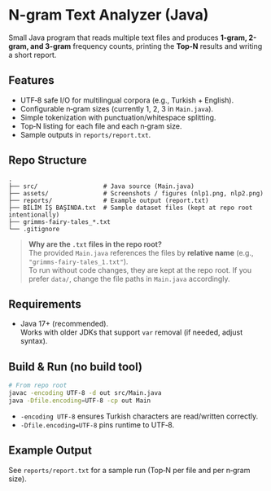 # N-gram Text Analyzer (Java)

Small Java program that reads multiple text files and produces **1-gram, 2-gram, and 3-gram** frequency counts, printing the **Top‑N** results and writing a short report.

## Features
- UTF‑8 safe I/O for multilingual corpora (e.g., Turkish + English).
- Configurable n‑gram sizes (currently 1, 2, 3 in `Main.java`).
- Simple tokenization with punctuation/whitespace splitting.
- Top‑N listing for each file and each n‑gram size.
- Sample outputs in `reports/report.txt`.

## Repo Structure
```
.
├── src/                  # Java source (Main.java)
├── assets/               # Screenshots / figures (nlp1.png, nlp2.png)
├── reports/              # Example output (report.txt)
├── BİLİM İŞ BAŞINDA.txt  # Sample dataset files (kept at repo root intentionally)
├── grimms-fairy-tales_*.txt
└── .gitignore
```

> **Why are the `.txt` files in the repo root?**  
> The provided `Main.java` references the files by **relative name** (e.g., `"grimms-fairy-tales_1.txt"`).  
> To run without code changes, they are kept at the repo root. If you prefer `data/`, change the file paths in `Main.java` accordingly.

## Requirements
- Java 17+ (recommended).  
  Works with older JDKs that support `var` removal (if needed, adjust syntax).

## Build & Run (no build tool)
```bash
# From repo root
javac -encoding UTF-8 -d out src/Main.java
java -Dfile.encoding=UTF-8 -cp out Main
```

- `-encoding UTF-8` ensures Turkish characters are read/written correctly.
- `-Dfile.encoding=UTF-8` pins runtime to UTF‑8.

## Example Output
See `reports/report.txt` for a sample run (Top‑N per file and per n‑gram size).
